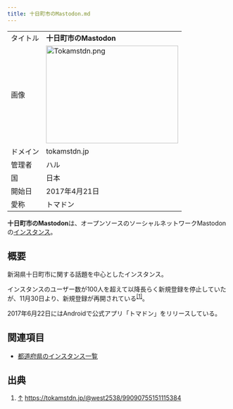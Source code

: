 ```yaml
---
title: 十日町市のMastodon.md
---
```

<div>

|          |                                                                                                                                                                                                                 |
|----------|-----------------------------------------------------------------------------------------------------------------------------------------------------------------------------------------------------------------|
| タイトル | **十日町市のMastodon**                                                                                                                                                                                          |
| 画像     | [<img src="/images/thumb/e/e5/Tokamstdn.png/300px-Tokamstdn.png" srcset="/images/e/e5/Tokamstdn.png 1.5x" width="300" height="222" alt="Tokamstdn.png" />](/%E3%83%95%E3%82%A1%E3%82%A4%E3%83%AB:Tokamstdn.png) |
| ドメイン | tokamstdn.jp                                                                                                                                                                                                    |
| 管理者   | ハル                                                                                                                                                                                                            |
| 国       | 日本                                                                                                                                                                                                            |
| 開始日   | 2017年4月21日                                                                                                                                                                                                   |
| 愛称     | トマドン                                                                                                                                                                                                        |

**十日町市のMastodon**は、オープンソースのソーシャルネットワークMastodonの[インスタンス](/%E3%82%A4%E3%83%B3%E3%82%B9%E3%82%BF%E3%83%B3%E3%82%B9 "インスタンス")。

## 概要

新潟県十日町市に関する話題を中心としたインスタンス。

インスタンスのユーザー数が100人を超えて以降長らく新規登録を停止していたが、11月30日より、新規登録が再開されている<sup>[\[1\]](#cite_note-1)</sup>。

2017年6月22日にはAndroidで公式アプリ「トマドン」をリリースしている。

## 関連項目

-   [都道府県のインスタンス一覧](/%E9%83%BD%E9%81%93%E5%BA%9C%E7%9C%8C%E3%81%AE%E3%82%A4%E3%83%B3%E3%82%B9%E3%82%BF%E3%83%B3%E3%82%B9%E4%B8%80%E8%A6%A7 "都道府県のインスタンス一覧")

## 出典

<div>

1.  [↑](#cite_ref-1) <a href="https://tokamstdn.jp/@west2538/99090755151115384" rel="nofollow">https://tokamstdn.jp/@west2538/99090755151115384</a>

</div>

</div>
